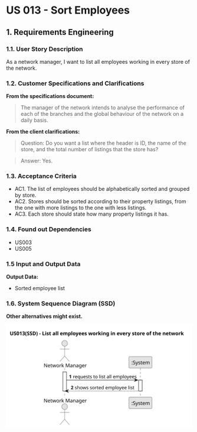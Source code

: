 # US 013 - Sort Employees

## 1. Requirements Engineering


### 1.1. User Story Description


As a network manager, I want to list all employees working in every store
of the network.

### 1.2. Customer Specifications and Clarifications 


**From the specifications document:**

>The manager of the network intends to analyse the performance of each of the branches and the
global behaviour of the network on a daily basis.


**From the client clarifications:**

>Question: Do you want a list where the header is ID, the name of the store, and the total number of listings that the store has?

>Answer: Yes.





### 1.3. Acceptance Criteria


* AC1. The list of employees should be alphabetically sorted and grouped by store.
* AC2. Stores should be sorted according to their property listings, from the one
with more listings to the one with less listings.
* AC3. Each store should state how many property listings it has.

### 1.4. Found out Dependencies


* US003
* US005

### 1.5 Input and Output Data

**Output Data:**

* Sorted employee list

### 1.6. System Sequence Diagram (SSD)

**Other alternatives might exist.**

![System Sequence Diagram - Alternative One](svg/US013-SSD.svg)


